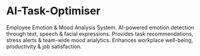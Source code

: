 # AI-Task-Optimiser
Employee Emotion &amp; Mood Analysis System. AI-powered emotion detection through text, speech &amp; facial expressions. Provides task recommendations, stress alerts &amp; team-wide mood analytics. Enhances workplace well-being, productivity &amp; job satisfaction.
